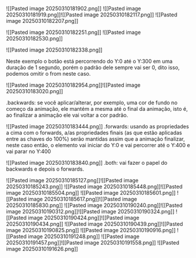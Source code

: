 
![[Pasted image 20250310181902.png]]
![[Pasted image 20250310181919.png]]![[Pasted image 20250310182117.png]]
![[Pasted image 20250310182207.png]]


![[Pasted image 20250310182251.png]]
![[Pasted image 20250310182530.png]]

![[Pasted image 20250310182338.png]]

Neste exemplo o botão está percorrendo do Y:0 até o Y:300 em uma duração de 1 segundo, porém o padrão dele sempre vai ser 0, dito isso, podemos omitir o from neste caso.

![[Pasted image 20250310182954.png]]![[Pasted image 20250310183020.png]]

.backwards: se você aplicar/alterar, por exemplo, uma cor de fundo no começo da animação, ele mantém a mesma até o final da animação, isto é, ao finalizar a animação ele vai voltar a cor padrão.

![[Pasted image 20250310183444.png]]
.forwards: usando as propriedades a cima com o forwards, a/as propriedades finais (as que estão aplicadas entre as chaves do 100%) serão mantidas assim que  a animação finalizar, neste caso então, o elemento vai iniciar do Y:0 e vai percorrer até o Y:400 e vai parar no Y:400 

![[Pasted image 20250310183840.png]]
.both: vai fazer o papel do backwards e depois o forwards.

![[Pasted image 20250310185127.png]]![[Pasted image 20250310185243.png]]
![[Pasted image 20250310185448.png]]![[Pasted image 20250310185504.png]]
![[Pasted image 20250310185601.png]]
![[Pasted image 20250310185617.png]]![[Pasted image 20250310185830.png]]
![[Pasted image 20250310190240.png]]![[Pasted image 20250310190312.png]]![[Pasted image 20250310190324.png]]
![[Pasted image 20250310190424.png]]![[Pasted image 20250310190434.png]]
![[Pasted image 20250310190439.png]]![[Pasted image 20250310190825.png]]
![[Pasted image 20250310190916.png]]
![[Pasted image 20250310191248.png]]
![[Pasted image 20250310191457.png]]![[Pasted image 20250310191558.png]]
![[Pasted image 20250310191626.png]]